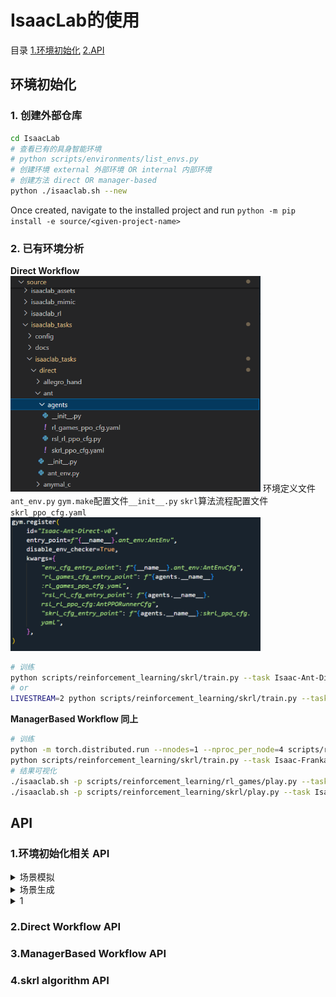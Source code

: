 # IsaacLab的使用
目录
[1.环境初始化](#环境初始化)
[2.API](#api)


## 环境初始化
### 1. 创建外部仓库
```bash
cd IsaacLab
# 查看已有的具身智能环境
# python scripts/environments/list_envs.py
# 创建环境 external 外部环境 OR internal 内部环境
# 创建方法 direct OR manager-based
python ./isaaclab.sh --new
```
Once created, navigate to the installed project and run `python -m pip install -e source/<given-project-name>`

### 2. 已有环境分析
**Direct Workflow**
<img src="icon/image.png"  width="400" />
环境定义文件 `ant_env.py`
`gym.make`配置文件`__init__.py`
`skrl`算法流程配置文件`skrl_ppo_cfg.yaml`
<img src="icon/image-1.png"  width="400" />
```bash
# 训练
python scripts/reinforcement_learning/skrl/train.py --task Isaac-Ant-Direct-v0 --livestream 2
# or
LIVESTREAM=2 python scripts/reinforcement_learning/skrl/train.py --task Isaac-Ant-Direct-v0 
```

**ManagerBased Workflow 同上** 

```bash
# 训练
python -m torch.distributed.run --nnodes=1 --nproc_per_node=4 scripts/reinforcement_learning/rl_games/train.py --task Isaac-Factory-NutThread-Direct-v0 --distributed --headless #分布式训练
python scripts/reinforcement_learning/skrl/train.py --task Isaac-Franka-Cabinet-Direct-v0 --distributed --headless # 单机训练
# 结果可视化
./isaaclab.sh -p scripts/reinforcement_learning/rl_games/play.py --task Isaac-Factory-NutThread-Direct-v0  --num_envs 64  --livestream 2
./isaaclab.sh -p scripts/reinforcement_learning/skrl/play.py --task Isaac-Franka-Cabinet-Direct-v0  --num_envs 64  --video #录制视频
```


## API

### 1.环境初始化相关 API
<details>
<summary> 场景模拟 </summary>

```python
import argparse
from isaaclab.app import AppLauncher
# create argparser
parser = argparse.ArgumentParser(description="Tutorial on creating an empty stage.")
# append AppLauncher cli args
AppLauncher.add_app_launcher_args(parser)
# parse the arguments
args_cli = parser.parse_args()
# launch omniverse app
app_launcher = AppLauncher(args_cli)
simulation_app = app_launcher.app

"""Rest everything follows."""
from isaaclab.sim import SimulationCfg, SimulationContext
def main():
    """Main function."""

    # Initialize the simulation context
    sim_cfg = SimulationCfg(dt=0.01)
    sim = SimulationContext(sim_cfg)
    # Set main camera
    sim.set_camera_view([2.5, 2.5, 2.5], [0.0, 0.0, 0.0])

    # Play the simulator
    sim.reset()
    # Now we are ready!
    print("[INFO]: Setup complete...")

    # Simulate physics
    while simulation_app.is_running():
        # perform step
        sim.step()
if __name__ == "__main__":
    # run the main function
    main()
    # close sim app
    simulation_app.close()

```
</details>

<details>
<summary>场景生成</summary>

```python
import isaaclab.sim as sim_utils
import isaacsim.core.utils.prims as prim_utils

# spawn a ground plane
cfg_ground = sim_utils.GroundPlaneCfg()
cfg_ground.func("/World/DefaultGroundPlane",cfg_ground)
# spawn lights
cfg_light_distant = sim_utils.DistantLightCfg(intensity = 3000,color=(0.75,0.75,0.75))
cfg_light_distant.func("/World/LightDistant",cfg_light_distant,translation=(1,0,10))
# spawn primitive shapes
prim_utils.create_prim("/World/Objects","Xform")
# spawn a cone
cfg_cone = sim_utils.ConeCfg(
    radius = 0.15,
    height = 0.5,
    visual_material = sim_utils.PreviewSurfaceCfg(diffuse_color=(1.0,0.0,0.0))
)
cfg_cone.func("/World/Objects/Cone",cfg_cone,translation=(-1.0,1.0,1.0))
# spawn a cone with colliders and rigid body
cfg_cone_rigid = sim_utils.ConeCfg(
    radius = 0.15,
    height = 0.5,
    rigid_props = sim_utils.RigidBodyPropertiesCfg(),
    mass_props = sim_utils.MassPropertiesCfg(mass = 1.0),
    collision_props = sim_utils.CollisionPropertiesCfg()
    visual_material = sim_utils.PreviewSurfaceCfg(diffuse_color=(0.0,1.0,0.0))
)
cfg_cone_rigid.func("/World/Objects/ConeRigid",cfg_cone_rigid,translation=(-0.2,0.0,2.0),orientation=(0.5,0.0,0.5,0.0))
 
# spawn a blue cuboid with deformable body  柔性材料必须是mesh
cfg_cuboid_deformable = sim_utils.MeshCuboidCfg(
    size=(0.2, 0.5, 0.2),
    deformable_props=sim_utils.DeformableBodyPropertiesCfg(),
    visual_material=sim_utils.PreviewSurfaceCfg(diffuse_color=(0.0, 0.0, 1.0)),
    physics_material=sim_utils.DeformableBodyMaterialCfg(),
)
cfg_cuboid_deformable.func("/World/Objects/CuboidDeformable", cfg_cuboid_deformable, translation=(0.15, 0.0, 2.0))


# spawn a usd file of a table into the scene
from isaaclab.utils.assets import ISAAC_NUCLEUS_DIR
cfg = sim_utils.UsdFileCfg(usd_path=f"{ISAAC_NUCLEUS_DIR}/Props/Mounts/SeattleLabTable/table_instanceable.usd")
cfg.func("/World/Objects/Table", cfg, translation=(0.0, 0.0, 1.05))
# OR
# cfg = sim_utils.UsdFileCfg(usd_path=f"{ISAAC_NUCLEUS_DIR}/Props/Mounts/SeattleLabTable/table_instanceable.usd")
# sim_utils.spawn_from_usd("/World/Table",cfg)
```
>Note:
All the scene designing must happen before the simulation starts. **Once the simulation starts, we recommend keeping the scene frozen and only altering the properties of the prim.** This is particularly important for GPU simulation as adding new prims during simulation may alter the physics simulation buffers on GPU and lead to unexpected behaviors.
</details>

<details>
<summary> 1 </summary>


</details>


### 2.Direct Workflow API

### 3.ManagerBased Workflow API

### 4.skrl algorithm API

